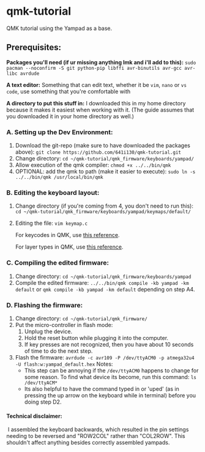 # qmk-tutorial
QMK tutorial using the Yampad as a base.

## Prerequisites:

**Packages you'll need (if ur missing anything lmk and i'll add to this):**
`sudo pacman --noconfirm -S git python-pip libffi avr-binutils avr-gcc avr-libc avrdude` 

**A text editor:**
Something that can edit text, whether it be `vim`, `nano` or `vs code`, use something that you're comfortable with

**A directory to put this stuff in:**
I downloaded this in my home directory because it makes it easiest when working with it. (The guide assumes that you downloaded it in your home directory as well.)

### A. Setting up the Dev Environment:

1. Download the git-repo (make sure to have downloaded the packages above):
   `git clone https://github.com/641i130/qmk-tutorial.git`
2. Change directory:
   `cd ~/qmk-tutorial/qmk_firmware/keyboards/yampad/`
3. Allow execution of the qmk compiler:
   `chmod +x ../../bin/qmk`
4. OPTIONAL: add the qmk to path (make it easier to execute):
   `sudo ln -s ../../bin/qmk /usr/local/bin/qmk`

### B. Editing the keyboard layout:

1. Change directory (if you're coming from 4, you don't need to run this):
   `cd ~/qmk-tutorial/qmk_firmware/keyboards/yampad/keymaps/default/`

2. Editing the file:
   `vim keymap.c`

   For keycodes in QMK, use [this reference](https://beta.docs.qmk.fm/using-qmk/simple-keycodes/keycodes).

   For layer types in QMK, use [this reference](https://beta.docs.qmk.fm/using-qmk/software-features/feature_layers).

### C. Compiling the edited firmware:

1. Change directory:
   `cd ~/qmk-tutorial/qmk_firmware/keyboards/yampad`
2. Compile the edited firmware:
   `../../bin/qmk compile -kb yampad -km default` or `qmk compile -kb yampad -km default` depending on step A4.

### D. Flashing the firmware:

1. Change directory:
   `cd ~/qmk-tutorial/qmk_firmware/`
2. Put the micro-controller in flash mode:
   1. Unplug the device.
   2. Hold the reset button while plugging it into the computer.
   3. If key presses are not recognized, then you have about 10 seconds of time to do the next step.
3. Flash the firmware:
   `avrdude -c avr109 -P /dev/ttyACM0 -p atmega32u4 -U flash:w:yampad_default.hex`
   Notes:
   - This step can be annoying if the `/dev/ttyACM0` happens to change for some reason. To find what device its become, run this command:
     `ls /dev/ttyACM*`
   - Its also helpful to have the command typed in or 'uped' (as in pressing the up arrow on the keyboard while in terminal) before you doing step D2.



#### Technical disclaimer:

​	I assembled the keyboard backwards, which resulted in the pin settings needing to be reversed and "ROW2COL" rather than "COL2ROW". This shouldn't affect anything besides correctly assembled yampads.

